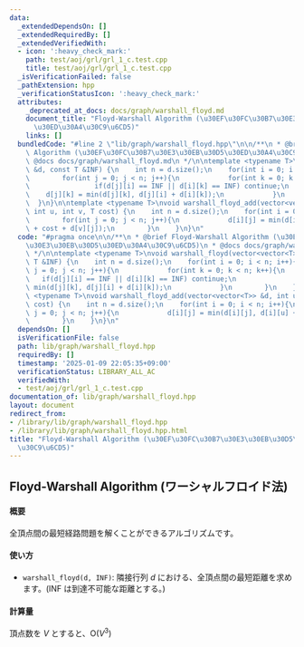 ```yaml
---
data:
  _extendedDependsOn: []
  _extendedRequiredBy: []
  _extendedVerifiedWith:
  - icon: ':heavy_check_mark:'
    path: test/aoj/grl/grl_1_c.test.cpp
    title: test/aoj/grl/grl_1_c.test.cpp
  _isVerificationFailed: false
  _pathExtension: hpp
  _verificationStatusIcon: ':heavy_check_mark:'
  attributes:
    _deprecated_at_docs: docs/graph/warshall_floyd.md
    document_title: "Floyd-Warshall Algorithm (\u30EF\u30FC\u30B7\u30E3\u30EB\u30D5\
      \u30ED\u30A4\u30C9\u6CD5)"
    links: []
  bundledCode: "#line 2 \"lib/graph/warshall_floyd.hpp\"\n\n/**\n * @brief Floyd-Warshall\
    \ Algorithm (\u30EF\u30FC\u30B7\u30E3\u30EB\u30D5\u30ED\u30A4\u30C9\u6CD5)\n *\
    \ @docs docs/graph/warshall_floyd.md\n */\n\ntemplate <typename T>\nvoid warshall_floyd(vector<vector<T>>\
    \ &d, const T &INF) {\n    int n = d.size();\n    for(int i = 0; i < n; i++){\n\
    \        for(int j = 0; j < n; j++){\n            for(int k = 0; k < n; k++){\n\
    \                if(d[j][i] == INF || d[i][k] == INF) continue;\n            \
    \    d[j][k] = min(d[j][k], d[j][i] + d[i][k]);\n            }\n        }\n  \
    \  }\n}\n\ntemplate <typename T>\nvoid warshall_floyd_add(vector<vector<T>> &d,\
    \ int u, int v, T cost) {\n    int n = d.size();\n    for(int i = 0; i < n; i++){\n\
    \        for(int j = 0; j < n; j++){\n            d[i][j] = min(d[i][j], d[i][u]\
    \ + cost + d[v][j]);\n        }\n    }\n}\n"
  code: "#pragma once\n\n/**\n * @brief Floyd-Warshall Algorithm (\u30EF\u30FC\u30B7\
    \u30E3\u30EB\u30D5\u30ED\u30A4\u30C9\u6CD5)\n * @docs docs/graph/warshall_floyd.md\n\
    \ */\n\ntemplate <typename T>\nvoid warshall_floyd(vector<vector<T>> &d, const\
    \ T &INF) {\n    int n = d.size();\n    for(int i = 0; i < n; i++){\n        for(int\
    \ j = 0; j < n; j++){\n            for(int k = 0; k < n; k++){\n             \
    \   if(d[j][i] == INF || d[i][k] == INF) continue;\n                d[j][k] =\
    \ min(d[j][k], d[j][i] + d[i][k]);\n            }\n        }\n    }\n}\n\ntemplate\
    \ <typename T>\nvoid warshall_floyd_add(vector<vector<T>> &d, int u, int v, T\
    \ cost) {\n    int n = d.size();\n    for(int i = 0; i < n; i++){\n        for(int\
    \ j = 0; j < n; j++){\n            d[i][j] = min(d[i][j], d[i][u] + cost + d[v][j]);\n\
    \        }\n    }\n}\n"
  dependsOn: []
  isVerificationFile: false
  path: lib/graph/warshall_floyd.hpp
  requiredBy: []
  timestamp: '2025-01-09 22:05:35+09:00'
  verificationStatus: LIBRARY_ALL_AC
  verifiedWith:
  - test/aoj/grl/grl_1_c.test.cpp
documentation_of: lib/graph/warshall_floyd.hpp
layout: document
redirect_from:
- /library/lib/graph/warshall_floyd.hpp
- /library/lib/graph/warshall_floyd.hpp.html
title: "Floyd-Warshall Algorithm (\u30EF\u30FC\u30B7\u30E3\u30EB\u30D5\u30ED\u30A4\
  \u30C9\u6CD5)"
---
```

## Floyd-Warshall Algorithm (ワーシャルフロイド法)

#### 概要

全頂点間の最短経路問題を解くことができるアルゴリズムです。

#### 使い方

- `warshall_floyd(d, INF)`: 隣接行列 $d$ における、全頂点間の最短距離を求めます。(INF は到達不可能な距離とする。)

#### 計算量

頂点数を $V$ とすると、$\mathrm{O}(V^3)$